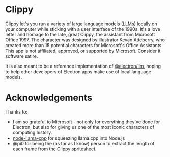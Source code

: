 # Clippy

Clippy let's you run a variety of large language models (LLMs) locally on your computer while sticking with a user interface of the 1990s. It's a love letter and homage to the late, great Clippy, the assistant from Microsoft Office 1997. The character was designed by illustrator Kevan Atteberry, who created more than 15 potential characters for Microsoft's Office Assistants. This app is not affiliated, approved, or supported by Microsoft. Consider it software satire.

It is also meant to be a reference implementation of [@electron/llm](https://github.com/electron/llm), hoping to help other developers of Electron apps make use of local language models.

# Acknowledgements

Thanks to:

- I am so grateful to Microsoft - not only for everything they've done for Electron, but also for giving us one of the most iconic characters of computing history.
- [node-llama-cpp](https://github.com/withcatai/node-llama-cpp) for squeezing llama.cpp into Node.js
- @pi0 for being the (as far as I know) person to extract the length of each frame from the Clippy spritesheet.

